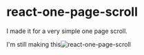 # react-one-page-scroll

I made it for a very simple one page scroll.

I'm still making this![react-one-page-scroll](https://user-images.githubusercontent.com/28751246/145420468-9b874faa-4755-4ab8-bdb8-b9be7684893a.gif)
